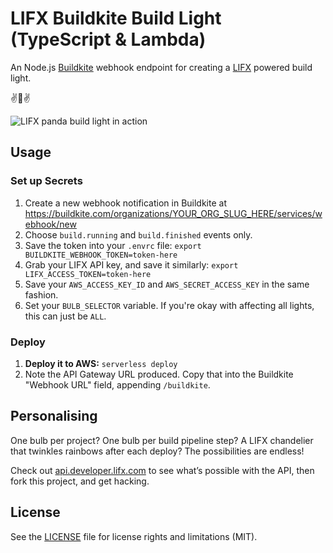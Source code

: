 # LIFX Buildkite Build Light (TypeScript & Lambda)

An Node.js [Buildkite](https://buildkite.com/) webhook endpoint for creating a [LIFX](https://lifx.com/) powered build light.

:v::panda_face::v:

![LIFX panda build light in action](http://i.imgur.com/FrBTgnf.gif)

## Usage


### Set up Secrets

1. Create a new webhook notification in Buildkite at https://buildkite.com/organizations/YOUR_ORG_SLUG_HERE/services/webhook/new
2. Choose `build.running` and `build.finished` events only.
3. Save the token into your `.envrc` file: `export BUILDKITE_WEBHOOK_TOKEN=token-here`
4. Grab your LIFX API key, and save it similarly: `export LIFX_ACCESS_TOKEN=token-here`
5. Save your `AWS_ACCESS_KEY_ID` and `AWS_SECRET_ACCESS_KEY` in the same fashion.
6. Set your `BULB_SELECTOR` variable. If you're okay with affecting all lights, this can just be `ALL`.


### Deploy

1. **Deploy it to AWS:** `serverless deploy`
2. Note the API Gateway URL produced. Copy that into the Buildkite "Webhook URL" field, appending `/buildkite`.

## Personalising

One bulb per project? One bulb per build pipeline step? A LIFX chandelier that twinkles rainbows after each deploy? The possibilities are endless!

Check out [api.developer.lifx.com](http://api.developer.lifx.com) to see what’s possible with the API, then fork this project, and get hacking.

## License

See the [LICENSE](LICENSE.md) file for license rights and limitations (MIT).

